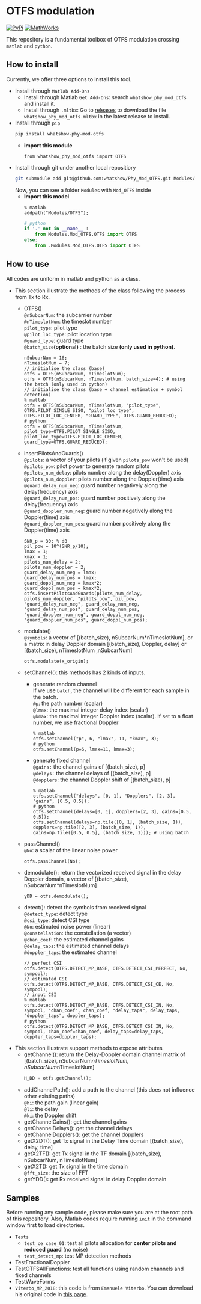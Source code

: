 # OTFS modulation
[![PyPi](https://img.shields.io/badge/PyPi-1.0.1-blue)](https://pypi.org/project/whatshow-phy-mod-otfs/) [![MathWorks](https://img.shields.io/badge/MathWorks-1.0.1-red)](https://mathworks.com/matlabcentral/fileexchange/161136-whatshow_phy_mod_otfs)

This repository is a fundamental toolbox of OTFS modulation crossing `matlab` and `python`.

## How to install
Currently, we offer three options to install this tool.
* Install through `Matlab Add-Ons`
    * Install through Matlab `Get Add-Ons`: search `whatshow_phy_mod_otfs` and install it.
    * Install through `.mltbx`: Go to [releases](https://github.com/whatshow/Phy_Mod_OTFS/releases) to download the file `whatshow_phy_mod_otfs.mltbx` in the latest release to install.
* Install through `pip`
    ```sh
    pip install whatshow-phy-mod-otfs
    ```
    * **import this module**
        ```
        from whatshow_phy_mod_otfs import OTFS
        ```
* Install through git under another local repositiory
    ```sh
    git submodule add git@github.com:whatshow/Phy_Mod_OTFS.git Modules/Mod_OTFS
    ```
    Now, you can see a folder `Modules` with `Mod_OTFS` inside
    * **Import this model**
        ```
        % matlab
        addpath("Modules/OTFS");
        ```
        ```python
        # python
        if '.' not in __name__ :
            from Modules.Mod_OTFS.OTFS import OTFS
        else:
            from .Modules.Mod_OTFS.OTFS import OTFS
        ```

## How to use
All codes are uniform in matlab and python as a class.
* This section illustrate the methods of the class following the process from Tx to Rx.
    * OTFS()<br>
        `@nSubcarNum`: the subcarrier number<br>
        `@nTimeslotNum`: the timeslot number<br>
        `pilot_type`: pilot type<br>
        `@pilot_loc_type`: pilot location type<br>
        `@guard_type`: guard type<br>
        `@batch_size`**(optional)** : the batch size **(only used in python)**.
    
        ```c, matlab, python
        nSubcarNum = 16;
        nTimeslotNum = 7;
        // initialise the class (base)
        otfs = OTFS(nSubcarNum, nTimeslotNum);
        otfs = OTFS(nSubcarNum, nTimeslotNum, batch_size=4); # using the batch (only used in python)
        // initialise the class (base + channel estimation + symbol detection)
        % matlab
        otfs = OTFS(nSubcarNum, nTimeslotNum, "pilot_type", OTFS.PILOT_SINGLE_SISO, "pilot_loc_type", OTFS.PILOT_LOC_CENTER, "GUARD_TYPE", OTFS.GUARD_REDUCED);
        # python
        otfs = OTFS(nSubcarNum, nTimeslotNum, pilot_type=OTFS.PILOT_SINGLE_SISO, pilot_loc_type=OTFS.PILOT_LOC_CENTER, guard_type=OTFS.GUARD_REDUCED);
        ```
    * insertPilotsAndGuards()<br>
        `@pilots`: a vector of your pilots (if given `pilots_pow` won't be used)<br>
        `@pilots_pow`: pilot power to generate random pilots<br>
        `@pilots_num_delay`: pilots number along the delay(Doppler) axis<br>
        `@pilots_num_doppler`: pilots number along the Doppler(time) axis<br>
        `@guard_delay_num_neg`: guard number negatively along the delay(frequency) axis<br>
        `@guard_delay_num_pos`: guard number positively along the delay(frequency) axis<br>
        `@guard_doppler_num_neg`: guard number negatively along the Doppler(time) axis<br>
        `@guard_doppler_num_pos`: guard number positively along the Doppler(time) axis
    
        ```c, matlab, python
        SNR_p = 30; % dB
        pil_pow = 10^(SNR_p/10);
        lmax = 1;
        kmax = 1;
        pilots_num_delay = 2;
        pilots_num_doppler = 2;
        guard_delay_num_neg = lmax;
        guard_delay_num_pos = lmax;
        guard_doppl_num_neg = kmax*2;
        guard_doppl_num_pos = kmax*2;
        otfs.insertPilotsAndGuards(pilots_num_delay, pilots_num_doppler, "pilots_pow", pil_pow, "guard_delay_num_neg", guard_delay_num_neg, "guard_delay_num_pos", guard_delay_num_pos, "guard_doppler_num_neg", guard_doppl_num_neg, "guard_doppler_num_pos", guard_doppl_num_pos);
        ```
    * modulate()<br>
        `@symbols`: a vector of [(batch_size), nSubcarNum*nTimeslotNum], or a matrix in delay Doppler domain [(batch_size), Doppler, delay] or [(batch_size), nTimeslotNum ,nSubcarNum]
        ```c, matlab, python
        otfs.modulate(x_origin);
        ```
    * setChannel(): this methods has 2 kinds of inputs.<br>
        * generate random channel<br>
            If we use `batch`, the channel will be different for each sample in the batch.<br>
            `@p`: the path number (scalar)<br>
            `@lmax`: the maximal integer delay index (scalar)<br>
            `@kmax`: the maximal integer Doppler index (scalar). If set to a float number, we use fractional Doppler
            
            ```c, matlab, python
            % matlab
            otfs.setChannel("p", 6, "lmax", 11, "kmax", 3);
            # python
            otfs.setChannel(p=6, lmax=11, kmax=3);
            ```
        * generate fixed channel<br>
            `@gains:` the channel gains of [(batch_size), p]<br>
            `@delays:` the channel delays of [(batch_size), p]<br>
            `@dopplers`: the channel Doppler shift of [(batch_size), p]
            
            ```c, matlab, python
            % matlab
            otfs.setChannel("delays", [0, 1], "Dopplers", [2, 3], "gains", [0.5, 0.5]);
            # python
            otfs.setChannel(delays=[0, 1], dopplers=[2, 3], gains=[0.5, 0.5]);
            otfs.setChannel(delays=np.tile([0, 1], (batch_size, 1)), dopplers=np.tile([2, 3], (batch_size, 1)), gains=np.tile([0.5, 0.5], (batch_size, 1))); # using batch
            ```
    * passChannel()<br>
        `@No`: a scalar of the linear noise power
        ```c, matlab, python
        otfs.passChannel(No);
        ```
    * demodulate(): return the vectorized received signal in the delay Doppler domain, a vector of [(batch_size), nSubcarNum*nTimeslotNum]
        ```c, matlab, python
        yDD = otfs.demodulate();
        ```
    * detect(): detect the symbols from received signal<br>
        `@detect_type`: detect type<br>
        `@csi_type`: detect CSI type<br>
        `@No`: estimated noise power (linear)<br>
        `@constellation`: the constellation (a vector)<br>
        `@chan_coef`: the estimated channel gains<br>
        `@delay_taps`: the estimated channel delays<br>
        `@doppler_taps`: the estimated channel<br>
        
        ```c, matlab, python
        // perfect CSI
        otfs.detect(OTFS.DETECT_MP_BASE, OTFS.DETECT_CSI_PERFECT, No, sympool);
        // estimated CSI
        otfs.detect(OTFS.DETECT_MP_BASE, OTFS.DETECT_CSI_CE, No, sympool);
        // input CSI
        % matlab
        otfs.detect(OTFS.DETECT_MP_BASE, OTFS.DETECT_CSI_IN, No, sympool, "chan_coef", chan_coef, "delay_taps", delay_taps, "doppler_taps", doppler_taps);
        # python
        otfs.detect(OTFS.DETECT_MP_BASE, OTFS.DETECT_CSI_IN, No, sympool, chan_coef=chan_coef, delay_taps=delay_taps, doppler_taps=doppler_taps);
        ```
* This section illustrate support methods to expose attributes
    * getChannel(): return the Delay-Doppler domain channel matrix of [(batch_size), nSubcarNum*nTimeslotNum, nSubcarNum*nTimeslotNum]
        ```python
        H_DD = otfs.getChannel();
        ```
    * addChannelPath(): add a path to the channel (this does not influence other existing paths)<br>
        `@hi`: the path gain (linear gain)<br>
        `@li`: the delay<br>
        `@ki`: the Doppler shift<br>
    * getChannelGains(): get the channel gains<br>
    * getChannelDelays(): get the channel delays<br>
    * getChannelDopplers(): get the channel dopplers<br>
    * getX2DT(): get Tx signal in the Delay Time domain [(batch_size), delay, time]<br>
    * getX2TF(): get Tx signal in the TF domain [(batch_size), nSubcarNum, nTimeslotNum]<br>
    * getX2T(): get Tx signal in the time domain<br>
        `@fft_size`: the size of FFT
    * getYDD(): get Rx received signal in delay Doppler domain<br>

## Samples
Before running any sample code, please make sure you are at the root path of this repository. Also, Matlab codes require running `init` in the command window first to load directories.
* `Tests`
    * `test_ce_case_01`: test all pilots allocation for **center pilots and reduced guard** (no noise)
    * `test_detect_mp`: test MP detection methods
* TestFractionalDoppler
* TestOTFSAllFunctions: test all functions using random channels and fixed channels
* TestWaveForms
* `Viterbo_MP_2018`: this code is from `Emanuele Viterbo`. You can download his original code in [this page](https://ecse.monash.edu/staff/eviterbo/OTFS-VTC18/index.html).
